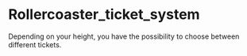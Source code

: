 # Rollercoaster_ticket_system
Depending on your height, you have the possibility to choose between different tickets. 
